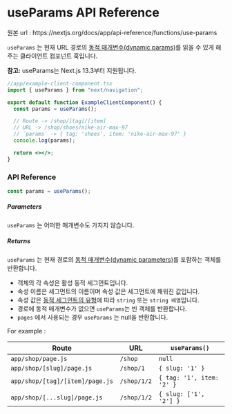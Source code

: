 # useParams API Reference

<p>원본 url : https://nextjs.org/docs/app/api-reference/functions/use-params</p>

`useParams` 는 현재 URL 경로의 [동적 매개변수(dynamic params)](../../BuildingYourApplication/Routing/Defining_Routes.md#dynamic-segments)를 읽을 수 있게 해주는 클라이언트 컴포넌트 훅입니다.

**참고:** useParams는 Next.js 13.3부터 지원됩니다.

```jsx
//app/example-client-component.tsx
import { useParams } from "next/navigation";

export default function ExampleClientComponent() {
  const params = useParams();

  // Route -> /shop/[tag]/[item]
  // URL -> /shop/shoes/nike-air-max-97
  // `params` -> { tag: 'shoes', item: 'nike-air-max-97' }
  console.log(params);

  return <></>;
}
```

### API Reference

```jsx
const params = useParams();
```

##### Parameters

`useParams` 는 어떠한 매개변수도 가지지 않습니다.

##### Returns

`useParams` 는 현재 경로의 [동적 매개변수(dynamic parameters)](../../BuildingYourApplication/Routing/Defining_Routes.md#dynamic-segments)를 포함하는 객체를 반환합니다.

- 객체의 각 속성은 활성 동적 세그먼트입니다.
- 속성 이름은 세그먼트의 이름이며 속성 값은 세그먼트에 채워진 값입니다.
- 속성 값은 [동적 세그먼트의 유형](../../BuildingYourApplication/Routing/Defining_Routes.md#catch-all-segments)에 따라 `string` 또는 `string 배열`입니다.
- 경로에 동적 매개변수가 없으면 `useParams`는 빈 객체를 반환합니다.
- `pages` 에서 사용되는 경우 `useParams` 는 null을 반환합니다.

For example :

<table>
<thead><tr><th>Route</th><th>URL</th><th><code>useParams()</code></th></tr></thead><tbody><tr><td><code>app/shop/page.js</code></td><td><code>/shop</code></td><td><code>null</code></td></tr><tr><td><code>app/shop/[slug]/page.js</code></td><td><code>/shop/1</code></td><td><code>{ slug: '1' }</code></td></tr><tr><td><code>app/shop/[tag]/[item]/page.js</code></td><td><code>/shop/1/2</code></td><td><code>{ tag: '1', item: '2' }</code></td></tr><tr><td><code>app/shop/[...slug]/page.js</code></td><td><code>/shop/1/2</code></td><td><code>{ slug: ['1', '2'] }</code></td></tr></tbody>
</table>
